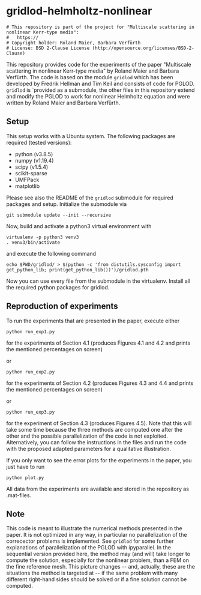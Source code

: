 # gridlod-helmholtz-nonlinear

```
# This repository is part of the project for "Multiscale scattering in nonlinear Kerr-type media":
#   https://
# Copyright holder: Roland Maier, Barbara Verfürth 
# License: BSD 2-Clause License (http://opensource.org/licenses/BSD-2-Clause)
```

This repository provides code for the experiments of the paper "Multiscale scattering in nonlinear Kerr-type media" by Roland Maier and Barbara Verfürth. The code is based on the module `gridlod`  which has been developed by Fredrik Hellman and Tim Keil and consists of code for PGLOD.  `gridlod` is  `provided as a submodule, the other files in this repository extend and modify the PGLOD to work for nonlinear Helmholtz equation and were written by Roland Maier and Barbara Verfürth.

## Setup

This setup works with a Ubuntu system. The following packages are required (tested versions):
 - python (v3.8.5)
 - numpy (v1.19.4)
 - scipy (v1.5.4)
 - scikit-sparse
 - UMFPack 
 - matplotlib
 
Please see also the README of the `gridlod` submodule for required packages and setup.
Initialize the submodule via

```
git submodule update --init --recursive
```

Now, build and activate a python3 virtual environment with

```
virtualenv -p python3 venv3
. venv3/bin/activate
```

and execute the following command

```
echo $PWD/gridlod/ > $(python -c 'from distutils.sysconfig import get_python_lib; print(get_python_lib())')/gridlod.pth
```
Now you can use every file from the submodule in the virtualenv. Install all the required python packages for gridlod. 

## Reproduction of experiments

To run the experiments that are presented in the paper, execute either

``` 
python run_exp1.py
``` 
for the experiments of Section 4.1 (produces Figures 4.1 and 4.2 and prints the mentioned percentages on screen)

or

``` 
python run_exp2.py
``` 
for the experiments of Section 4.2 (produces Figures 4.3 and 4.4 and prints the mentioned percentages on screen)

or

``` 
python run_exp3.py
``` 
for the experiment of Section 4.3 (produces Figures 4.5).
Note that this will take some time because the three methods are computed one after the other and the possible
parallelization of the code is not exploited. Alternatively, you can follow the instructions in the files and
run the code with the proposed adapted parameters for a qualitative illustration.

If you only want to see the error plots for the experiments in the paper, you just have to run

``` 
python plot.py
``` 
All data from the experiments are available and stored in the repository as .mat-files. 

## Note

This code is meant to illustrate the numerical methods presented in the paper. It is not optimized in any way, in particular no parallelization of the correcector problems is implemented. See `gridlod` for some further explanations of parallelization of the PGLOD with ipyparallel. In the sequential version provided here, the method may (and will) take longer to compute the solution, especially for the nonlinear problem, than a FEM on the fine reference mesh. This picture changes -- and, actually, these are the situations the method is targeted at -- if the same problem with many different right-hand sides should be solved or if a fine solution cannot be computed.
